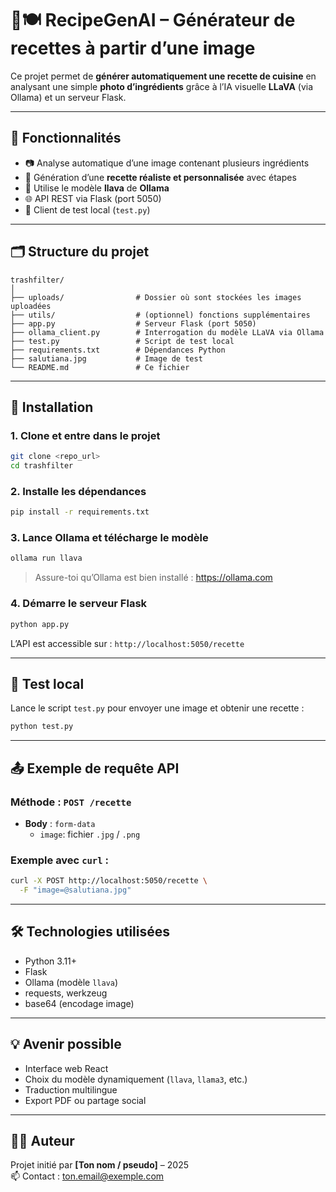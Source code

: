 # 🧠🍽️ RecipeGenAI – Générateur de recettes à partir d’une image

Ce projet permet de **générer automatiquement une recette de cuisine** en analysant une simple **photo d’ingrédients** grâce à l’IA visuelle **LLaVA** (via Ollama) et un serveur Flask.

---

## 🚀 Fonctionnalités

- 📷 Analyse automatique d’une image contenant plusieurs ingrédients
- 🧠 Génération d’une **recette réaliste et personnalisée** avec étapes
- 🔗 Utilise le modèle **llava** de **Ollama**
- 🌐 API REST via Flask (port 5050)
- 🧪 Client de test local (`test.py`)

---

## 🗂️ Structure du projet

```
trashfilter/
│
├── uploads/                # Dossier où sont stockées les images uploadées
├── utils/                  # (optionnel) fonctions supplémentaires
├── app.py                  # Serveur Flask (port 5050)
├── ollama_client.py        # Interrogation du modèle LLaVA via Ollama
├── test.py                 # Script de test local
├── requirements.txt        # Dépendances Python
├── salutiana.jpg           # Image de test
└── README.md               # Ce fichier
```

---

## 🔧 Installation

### 1. Clone et entre dans le projet

```bash
git clone <repo_url>
cd trashfilter
```

### 2. Installe les dépendances

```bash
pip install -r requirements.txt
```

### 3. Lance Ollama et télécharge le modèle

```bash
ollama run llava
```

> Assure-toi qu’Ollama est bien installé : https://ollama.com

### 4. Démarre le serveur Flask

```bash
python app.py
```

L’API est accessible sur : `http://localhost:5050/recette`

---

## 🧪 Test local

Lance le script `test.py` pour envoyer une image et obtenir une recette :

```bash
python test.py
```

---

## 📤 Exemple de requête API

### Méthode : `POST /recette`

- **Body** : `form-data`
  - `image`: fichier `.jpg` / `.png`

### Exemple avec `curl` :

```bash
curl -X POST http://localhost:5050/recette \
  -F "image=@salutiana.jpg"
```

---

## 🛠️ Technologies utilisées

- Python 3.11+
- Flask
- Ollama (modèle `llava`)
- requests, werkzeug
- base64 (encodage image)

---

## 💡 Avenir possible

- Interface web React
- Choix du modèle dynamiquement (`llava`, `llama3`, etc.)
- Traduction multilingue
- Export PDF ou partage social

---

## 👨‍💻 Auteur

Projet initié par **[Ton nom / pseudo]** – 2025  
📫 Contact : ton.email@exemple.com